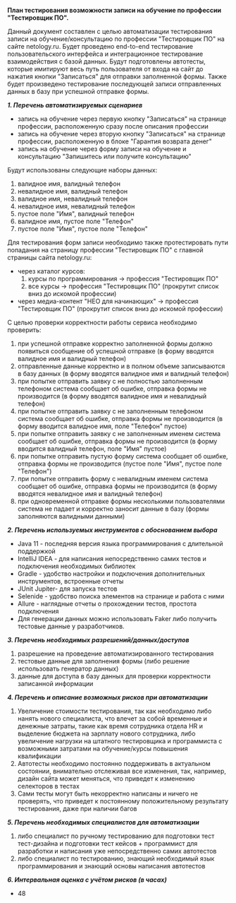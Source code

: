 **План тестирования возможности записи на обучение по профессии "Тестировщик ПО".**


Данный документ составлен с целью автоматизации тестирования записи на обучение/консультацию по профессии "Тестировщик ПО" на сайте netology.ru. Будет проведено end-to-end тестирование пользовательского интерфейса и интеграционное тестирование взаимодействия с базой данных. Будут подготовлены автотесты, которые имитируют весь путь пользователя от входа на сайт до нажатия кнопки "Записаться" для отправки заполненной формы. Также будет произведено тестирование последующей записи отправленных данных в базу при успешной отправке формы.

***1. Перечень автоматизируемых сценариев***
  - запись на обучение через первую кнопку "Записаться" на странице профессии, расположенную сразу после описания профессии
  - запись на обучение через вторую кнопку "Записаться" на странице профессии, расположенную в блоке "Гарантия возврата денег"
  - запись на обучение через форму записи на обучение и консультацию "Запишитесь или получите консультацию"

Будут использованы следующие наборы данных:
1. валидное имя, валидный телефон
2. невалидное имя, валидный телефон
3. валидное имя, невалидный телефон
4. невалидное имя, невалидный телефон
5. пустое поле "Имя", валидный телефон
6. валидное имя, пустое поле "Телефон"
7. пустое поле "Имя", пустое поле "Телефон"

 
Для тестирования форм записи необходимо также протестировать пути попадания на страницу профессии "Тестировщик ПО" с главной страницы сайта netology.ru:
  - через каталог курсов: 
      1. курсы по программирования -> профессия "Тестировщик ПО"
      2. все курсы -> профессия "Тестировщик ПО" (прокрутит список вниз до искомой профессии)
  - через медиа-контент "НЕО для начинающих" -> профессия "Тестировщик ПО" (прокрутит список вниз до искомой профессии)
  

С целью проверки корректности работы сервиса необходимо проверить:
1. при успешной отправке корректно заполненной формы должно появиться сообщение об успешной отправке (в форму вводятся валидное имя и валидный телефон)
2. отправленные данные корректно и в полном объеме записываются в базу данных (в форму вводятся валидное имя и валидный телефон)
3. при попытке отправить заявку с не полностью заполненным телефоном система сообщает об ошибке, отправка формы не производится (в форму вводятся валидное имя и невалидный телефон)
4. при попытке отправить заявку с не заполненным телефоном система сообщает об ошибке, отправка формы не производится (в форму вводится валидное имя, поле "Телефон" пустое)
5. при попытке отправить заявку с не заполненным именем система сообщает об ошибке, отправка формы не производится (в форму вводится валидный телефон, поле "Имя" пустое)
6. при попытке отправить пустую форму система сообщает об ошибке, отправка формы не производится (пустое поле "Имя", пустое поле "Телефон")
7. при попытке отправить форму с невалидным именем система сообщает об ошибке, отправка формы не производится (в форму вводятся невалидное имя и валидный телефон)
8. при одновременной отправке формы несколькими пользователями система не падает и корректно заносит данные в базу (формы заполняются валидными данными)
 
***2. Перечень используемых инструментов с обоснованием выбора***
- Java 11 - последняя версия языка программирования с длительной поддержкой
- IntelliJ IDEA - для написания непосредственно самих тестов и подключения необходимых библиотек
- Gradle - удобство настройки и подключения дополнительных инструментов, встроенные отчеты
- JUnit Jupiter- для запуска тестов
- Selenide - удобство поиска элементов на странице и работа с ними
- Allure - наглядные отчеты о прохождении тестов, простота подключения
- Для генерации данных можно использовать Faker либо получить тестовые данные у разработчиков.


***3. Перечень необходимых разрешений/данных/доступов***
1. разрешение на проведение автоматизированного тестирования
2. тестовые данные для заполнения формы (либо решение использовать генератор данных)
3. данные для доступа в базу данных для проверки корректности записанной информации


***4. Перечень и описание возможных рисков при автоматизации***
1. Увеличение стоимости тестирования, так как необходимо либо нанять нового специалиста, что влечет за собой временные и денежные затраты, такие как время сотрудника отдела HR и выделение бюджета на зарплату нового сотрудника, либо увеличение нагрузки на штатного тестировщика и программиста с возможными затратами на обучение/курсы повышения  квалификации
2. Автотесты необходимо постоянно поддерживать в актуальном состоянии, внимательно отслеживая все изменения, так, например, дизайн сайта может меняться, что приведет к изменению селекторов в тестах
3. Сами тесты могут быть некорректно написаны и ничего не проверять, что приведет к постоянному положительному результату тестирования, даже при наличии багов


***5. Перечень необходимых специалистов для автоматизации***
1. либо специалист по ручному тестированию для подготовки тест тест-дизайна и подготовки тест кейсов + программист для разработки и написания уже непосредственно самих автотестов
2. либо специалист по тестированию, знающий необходимый язык программирования и знающий основы написания автотестов

***6. Интервальная оценка с учётом рисков (в часах)***
 - 48


